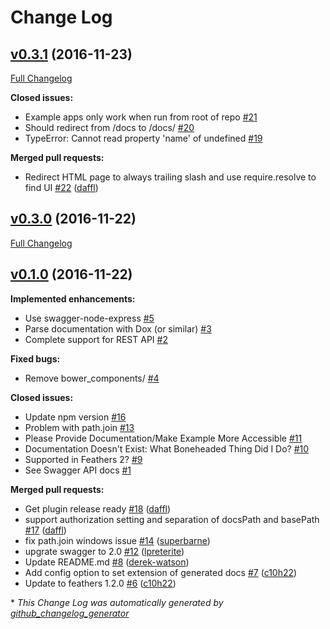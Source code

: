 # Change Log

## [v0.3.1](https://github.com/feathersjs/feathers-swagger/tree/v0.3.1) (2016-11-23)
[Full Changelog](https://github.com/feathersjs/feathers-swagger/compare/v0.3.0...v0.3.1)

**Closed issues:**

- Example apps only work when run from root of repo [\#21](https://github.com/feathersjs/feathers-swagger/issues/21)
- Should redirect from /docs to /docs/ [\#20](https://github.com/feathersjs/feathers-swagger/issues/20)
- TypeError: Cannot read property 'name' of undefined [\#19](https://github.com/feathersjs/feathers-swagger/issues/19)

**Merged pull requests:**

- Redirect HTML page to always trailing slash and use require.resolve to find UI [\#22](https://github.com/feathersjs/feathers-swagger/pull/22) ([daffl](https://github.com/daffl))

## [v0.3.0](https://github.com/feathersjs/feathers-swagger/tree/v0.3.0) (2016-11-22)
[Full Changelog](https://github.com/feathersjs/feathers-swagger/compare/v0.1.0...v0.3.0)

## [v0.1.0](https://github.com/feathersjs/feathers-swagger/tree/v0.1.0) (2016-11-22)
**Implemented enhancements:**

- Use swagger-node-express [\#5](https://github.com/feathersjs/feathers-swagger/issues/5)
- Parse documentation with Dox \(or similar\) [\#3](https://github.com/feathersjs/feathers-swagger/issues/3)
- Complete support for REST API [\#2](https://github.com/feathersjs/feathers-swagger/issues/2)

**Fixed bugs:**

- Remove bower\_components/ [\#4](https://github.com/feathersjs/feathers-swagger/issues/4)

**Closed issues:**

- Update npm version [\#16](https://github.com/feathersjs/feathers-swagger/issues/16)
- Problem with path.join [\#13](https://github.com/feathersjs/feathers-swagger/issues/13)
- Please Provide Documentation/Make Example More Accessible [\#11](https://github.com/feathersjs/feathers-swagger/issues/11)
- Documentation Doesn't Exist: What Boneheaded Thing Did I Do? [\#10](https://github.com/feathersjs/feathers-swagger/issues/10)
- Supported in Feathers 2? [\#9](https://github.com/feathersjs/feathers-swagger/issues/9)
- See Swagger API docs [\#1](https://github.com/feathersjs/feathers-swagger/issues/1)

**Merged pull requests:**

- Get plugin release ready [\#18](https://github.com/feathersjs/feathers-swagger/pull/18) ([daffl](https://github.com/daffl))
- support authorization setting and separation of docsPath and basePath [\#17](https://github.com/feathersjs/feathers-swagger/pull/17) ([daffl](https://github.com/daffl))
- fix path.join windows issue [\#14](https://github.com/feathersjs/feathers-swagger/pull/14) ([superbarne](https://github.com/superbarne))
- upgrate swagger to 2.0 [\#12](https://github.com/feathersjs/feathers-swagger/pull/12) ([lpreterite](https://github.com/lpreterite))
- Update README.md [\#8](https://github.com/feathersjs/feathers-swagger/pull/8) ([derek-watson](https://github.com/derek-watson))
- Add config option to set extension of generated docs [\#7](https://github.com/feathersjs/feathers-swagger/pull/7) ([c10h22](https://github.com/c10h22))
- Update to feathers 1.2.0 [\#6](https://github.com/feathersjs/feathers-swagger/pull/6) ([c10h22](https://github.com/c10h22))



\* *This Change Log was automatically generated by [github_changelog_generator](https://github.com/skywinder/Github-Changelog-Generator)*
